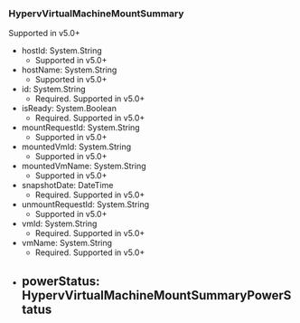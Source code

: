 ### HypervVirtualMachineMountSummary
Supported in v5.0+

- hostId: System.String
  - Supported in v5.0+
- hostName: System.String
  - Supported in v5.0+
- id: System.String
  - Required. Supported in v5.0+
- isReady: System.Boolean
  - Required. Supported in v5.0+
- mountRequestId: System.String
  - Supported in v5.0+
- mountedVmId: System.String
  - Supported in v5.0+
- mountedVmName: System.String
  - Supported in v5.0+
- snapshotDate: DateTime
  - Required. Supported in v5.0+
- unmountRequestId: System.String
  - Supported in v5.0+
- vmId: System.String
  - Required. Supported in v5.0+
- vmName: System.String
  - Required. Supported in v5.0+
- powerStatus: HypervVirtualMachineMountSummaryPowerStatus
  - 
